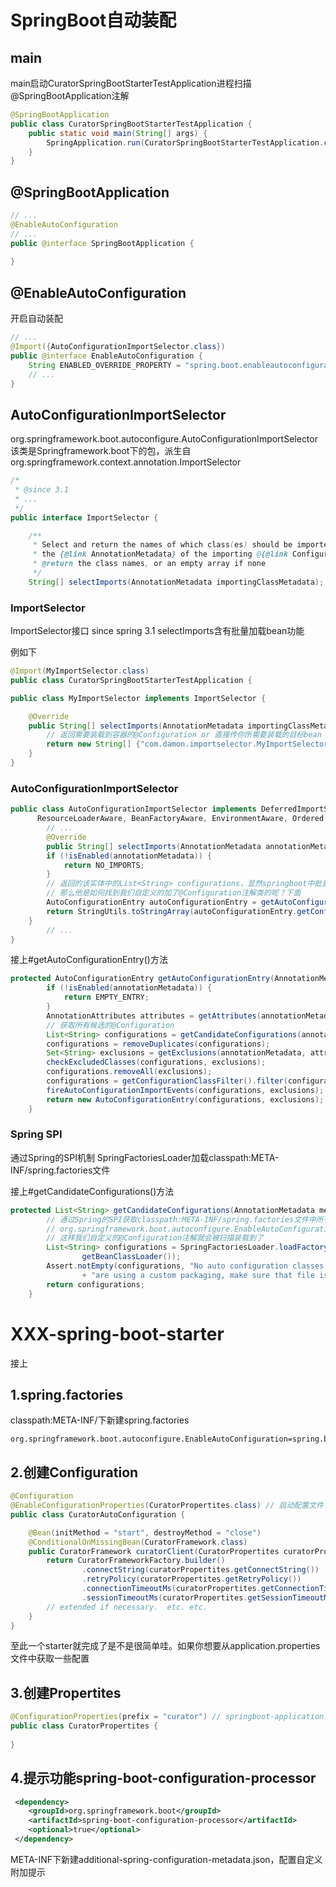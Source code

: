 # SpringBoot自动装配

## main

main启动CuratorSpringBootStarterTestApplication进程扫描@SpringBootApplication注解

```java
@SpringBootApplication
public class CuratorSpringBootStarterTestApplication {
    public static void main(String[] args) {
        SpringApplication.run(CuratorSpringBootStarterTestApplication.class, args);
    }
}
```

## @SpringBootApplication

```java
// ...
@EnableAutoConfiguration
// ...
public @interface SpringBootApplication {
   
}
```

## @EnableAutoConfiguration 

开启自动装配

```java
// ...
@Import({AutoConfigurationImportSelector.class})
public @interface EnableAutoConfiguration {
    String ENABLED_OVERRIDE_PROPERTY = "spring.boot.enableautoconfiguration";
	// ...
}
```

## AutoConfigurationImportSelector

org.springframework.boot.autoconfigure.AutoConfigurationImportSelector 该类是Springframework.boot下的包，派生自org.springframework.context.annotation.ImportSelector

```java
/* 
 * @since 3.1
 * ...
 */
public interface ImportSelector {

	/**
	 * Select and return the names of which class(es) should be imported based on
	 * the {@link AnnotationMetadata} of the importing @{@link Configuration} class.
	 * @return the class names, or an empty array if none
	 */
	String[] selectImports(AnnotationMetadata importingClassMetadata);

```

### ImportSelector

ImportSelector接口 since spring 3.1 selectImports含有批量加载bean功能

例如下

```java
@Import(MyImportSelector.class)
public class CuratorSpringBootStarterTestApplication {
```

```java
public class MyImportSelector implements ImportSelector {

    @Override
    public String[] selectImports(AnnotationMetadata importingClassMetadata) {
        // 返回需要装载到容器的@Configuration or 直接传你所需要装载的目标bean
        return new String[] {"com.damon.importselector.MyImportSelectorConfiguration"};
    }
}
```

### AutoConfigurationImportSelector

```java
public class AutoConfigurationImportSelector implements DeferredImportSelector, BeanClassLoaderAware,
      ResourceLoaderAware, BeanFactoryAware, EnvironmentAware, Ordered {
        // ...
        @Override
		public String[] selectImports(AnnotationMetadata annotationMetadata) {
		if (!isEnabled(annotationMetadata)) {
			return NO_IMPORTS;
		}
        // 返回的该实体中的List<String> configurations，显然springboot中批量加载的是@Configuration。
        // 那么他是如何找到我们自定义的加了@Configuration注解类的呢？下面
		AutoConfigurationEntry autoConfigurationEntry = getAutoConfigurationEntry(annotationMetadata);
		return StringUtils.toStringArray(autoConfigurationEntry.getConfigurations());
	}
        // ...
}
```

接上#getAutoConfigurationEntry()方法

```java
protected AutoConfigurationEntry getAutoConfigurationEntry(AnnotationMetadata annotationMetadata) {
		if (!isEnabled(annotationMetadata)) {
			return EMPTY_ENTRY;
		}
		AnnotationAttributes attributes = getAttributes(annotationMetadata);
		// 获取所有候选的@Configuration
		List<String> configurations = getCandidateConfigurations(annotationMetadata, attributes);
		configurations = removeDuplicates(configurations);
		Set<String> exclusions = getExclusions(annotationMetadata, attributes);
		checkExcludedClasses(configurations, exclusions);
		configurations.removeAll(exclusions);
		configurations = getConfigurationClassFilter().filter(configurations);
		fireAutoConfigurationImportEvents(configurations, exclusions);
		return new AutoConfigurationEntry(configurations, exclusions);
	}
```

### Spring SPI

通过Spring的SPI机制 SpringFactoriesLoader加载classpath:META-INF/spring.factories文件

接上#getCandidateConfigurations()方法

```java
protected List<String> getCandidateConfigurations(AnnotationMetadata metadata, AnnotationAttributes attributes) {
    	// 通过Spring的SPI获取classpath:META-INF/spring.factories文件中所有的key为
    	// org.springframework.boot.autoconfigure.EnableAutoConfiguration的value集合
    	// 这样我们自定义的@Configuration注解就会被扫描装载到了
		List<String> configurations = SpringFactoriesLoader.loadFactoryNames(getSpringFactoriesLoaderFactoryClass(),
				getBeanClassLoader());
		Assert.notEmpty(configurations, "No auto configuration classes found in META-INF/spring.factories. If you "
				+ "are using a custom packaging, make sure that file is correct.");
		return configurations;
	}
```


# XXX-spring-boot-starter

接上

## 1.spring.factories

classpath:META-INF/下新建spring.factories

```properties
org.springframework.boot.autoconfigure.EnableAutoConfiguration=spring.boot.autoconfigure.CuratorAutoConfiguration
```

## 2.创建Configuration

```java
@Configuration 
@EnableConfigurationProperties(CuratorPropertites.class) // 启动配置文件
public class CuratorAutoConfiguration {

    @Bean(initMethod = "start", destroyMethod = "close")
    @ConditionalOnMissingBean(CuratorFramework.class)
    public CuratorFramework curatorClient(CuratorPropertites curatorPropertites) {
        return CuratorFrameworkFactory.builder()
                .connectString(curatorPropertites.getConnectString())
                .retryPolicy(curatorPropertites.getRetryPolicy())
                .connectionTimeoutMs(curatorPropertites.getConnectionTimeoutMs())
                .sessionTimeoutMs(curatorPropertites.getSessionTimeoutMs()).build();
        // extended if necessary.  etc. etc.
    }
}
```

至此一个starter就完成了是不是很简单哇。如果你想要从application.properties文件中获取一些配置

## 3.创建Propertites

```java
@ConfigurationProperties(prefix = "curator") // springboot-application.properties
public class CuratorPropertites {
	
}
```

## 4.提示功能spring-boot-configuration-processor

```xml
 <dependency>
 	<groupId>org.springframework.boot</groupId>
 	<artifactId>spring-boot-configuration-processor</artifactId>
 	<optional>true</optional>
 </dependency>
```

META-INF下新建additional-spring-configuration-metadata.json，配置自定义附加提示